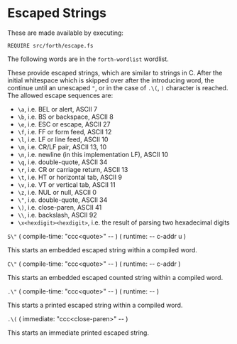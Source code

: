 # Escaped Strings

These are made available by executing:

    REQUIRE src/forth/escape.fs

The following words are in the `forth-wordlist` wordlist.

These provide escaped strings, which are similar to strings in C. After the initial whitespace which is skipped over after the introducing word, the continue until an unescaped `"`, or in the case of `.\(`, `)` character is reached. The allowed escape sequences are:

* `\a`, i.e. BEL or alert, ASCII 7
* `\b`, i.e. BS or backspace, ASCII 8
* `\e`, i.e. ESC or escape, ASCII 27
* `\f`, i.e. FF or form feed, ASCII 12
* `\l`, i.e. LF or line feed, ASCII 10
* `\m`, i.e. CR/LF pair, ASCII 13, 10
* `\n`, i.e. newline (in this implementation LF), ASCII 10
* `\q`, i.e. double-quote, ASCII 34
* `\r`, i.e. CR or carriage return, ASCII 13
* `\t`, i.e. HT or horizontal tab, ASCII 9
* `\v`, i.e. VT or vertical tab, ASCII 11
* `\z`, i.e. NUL or null, ASCII 0
* `\"`, i.e. double-quote, ASCII 34
* `\)`, i.e. close-paren, ASCII 41
* `\\`, i.e. backslash, ASCII 92
* `\x<hexdigit><hexdigit>`, i.e. the result of parsing two hexadecimal digits

`S\"` ( compile-time: "ccc\<quote>" -- ) ( runtime: -- c-addr u )

This starts an embedded escaped string within a compiled word.

`C\"` ( compile-time: "ccc\<quote>" -- ) ( runtime: -- c-addr )

This starts an embedded escaped counted string within a compiled word.

`.\"` ( compile-time: "ccc\<quote>" -- ) ( runtime: -- )

This starts a printed escaped string within a compiled word.

`.\(` ( immediate: "ccc\<close-paren>" -- )

This starts an immediate printed escaped string.